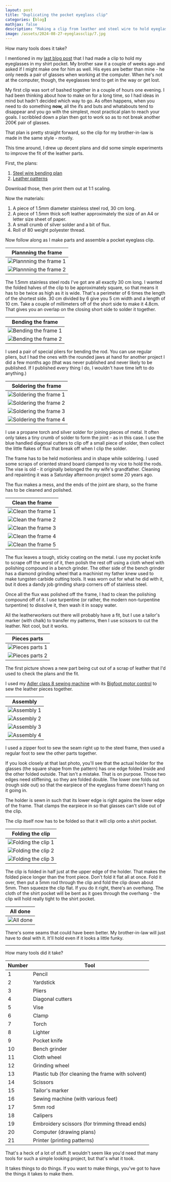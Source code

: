 ```yaml
---
layout: post
title: "Duplicating the pocket eyeglass clip"
categories: [blog]
mathjax: false
description: "Making a clip from leather and steel wire to hold eyeglasses in a shirt pocket."
image: /assets/2024-08-27-eyeglassclip/7.jpg
---
```

How many tools does it take?

I mentioned in my [last blog post](horizontal-thread-holder) that I had made a clip to hold my eyeglasses in my shirt pocket.  My brother saw it a couple of weeks ago and asked if I might make one for him as well.  His eyes are better than mine - he only needs a pair of glasses when working at the computer.  When he's not at the computer, though, the eyeglasses tend to get in the way or get lost.

My first clip was sort of bashed together in a couple of hours one evening.  I had been thinking about how to make on for a long time, so I had ideas in mind but hadn't decided which way to go.  As often happens, when you need to do something **now,** all the ifs and buts and whatabouts tend to disappear and you go with the simplest, most practical plan to reach your goals.  I scribbled down a plan then got to work so as to not break another 200€ pair of glasses.

That plan is pretty straight forward, so the clip for my brother-in-law is made in the same style - mostly.

This time around, I drew up decent plans and did some simple experiments to improve the fit of the leather parts.

First, the plans:

1. [Steel wire bending plan](/assets/2024-08-27-eyeglassclip/frame.svg)
2. [Leather patterns](/assets/2024-08-27-eyeglassclip/leather.svg)

Download those, then print them out at 1:1 scaling.

Now the materials:

1. A piece of 1.5mm diameter stainless steel rod, 30 cm long.
2. A piece of 1.5mm thick soft leather approximately the size of an A4 or letter size sheet of paper.
3. A small crumb of silver solder and a bit of flux.
4. Roll of 80 weight polyester thread.


Now follow along as I make parts and assemble a pocket eyeglass clip.

|Plannning the frame|
|---------|
|![Plannning the frame 1](/assets/2024-08-27-eyeglassclip/1.jpg)|
|![Plannning the frame 2](/assets/2024-08-27-eyeglassclip/2.jpg)|

The 1.5mm stainless steel rods I've got are all exactly 30 cm long.  I wanted the folded halves of the clip to be approximately square, so that means it has to be twice as high as it is wide.  That's a perimeter of 6 times the length of the shortest side.  30 cm divided by 6 give you 5 cm width and a length of 10 cm.  Take a couple of millimeters off of the short side to make it 4.8cm.  That gives you an overlap on the closing short side to solder it together.

|Bending the frame|
|-----------------|
|![Bending the frame 1](/assets/2024-08-27-eyeglassclip/3.jpg)|
|![Bending the frame 2](/assets/2024-08-27-eyeglassclip/4.jpg)|

I used a pair of special pliers for bending the rod.  You can use regular pliers, but I had the ones with the rounded jaws at hand for another project I did a few months ago (that was never published and never likely to be published.  If I published every thing I do, I wouldn't have time left to do anything.)

|Soldering the frame|
|-------------------|
|![Soldering the frame 1](/assets/2024-08-27-eyeglassclip/5.jpg)|
|![Soldering the frame 2](/assets/2024-08-27-eyeglassclip/6.jpg)|
|![Soldering the frame 3](/assets/2024-08-27-eyeglassclip/7.jpg)|
|![Soldering the frame 4](/assets/2024-08-27-eyeglassclip/8.jpg)|

I use a propane torch and silver solder for joining pieces of metal.  It often only takes a tiny crumb of solder to form the joint - as in this case.  I use the blue handled diagonal cutters to clip off a small piece of solder, then collect the little flakes of flux that break off when I clip the solder.

The frame has to be held motionless and in shape while soldering.  I used some scraps of oriented strand board clamped to my vice to hold the rods.  The vise is old - it originally belonged the my wife's grandfather.  Cleaning and repainting it was a Saturday afternoon project some 20 years ago.

The flux makes a mess, and the ends of the joint are sharp, so the frame has to be cleaned and polished.

|Clean the frame|
|---------------|
|![Clean the frame 1](/assets/2024-08-27-eyeglassclip/9.jpg)|
|![Clean the frame 2](/assets/2024-08-27-eyeglassclip/10.jpg)|
|![Clean the frame 3](/assets/2024-08-27-eyeglassclip/11.jpg)|
|![Clean the frame 4](/assets/2024-08-27-eyeglassclip/12.jpg)|
|![Clean the frame 5](/assets/2024-08-27-eyeglassclip/13.jpg)|

The flux leaves a tough, sticky coating on the metal.  I use my pocket knife to scrape off the worst of it, then polish the rest off using a cloth wheel with polishing compound in a bench grinder.  The other side of the bench grinder has a diamond grinding wheel that a machinist my father knew used to make tungsten carbide cutting tools.  It was worn out for what he did with it, but it does a dandy job grinding sharp corners off of stainless steel.

Once all the flux was polished off the frame, I had to clean the polishing compound off of it.  I use turpentine (or rather, the modern non-turpentine turpentine) to dissolve it, then wash it in soapy water.

All the leatherworkers out there will probably have a fit, but I use a tailor's marker (with chalk) to transfer my patterns, then I use scissors to cut the leather.  Not cool, but it works.

|Pieces parts|
|------------|
|![Pieces parts 1](/assets/2024-08-27-eyeglassclip/14.jpg)|
|![Pieces parts 2](/assets/2024-08-27-eyeglassclip/15.jpg)|

The first picture shows a new part being cut out of a scrap of leather that I'd used to check the plans and the fit.

I used my [Adler class 8 sewing machine](adler-toc) with its [Bigfoot motor control](motorcontrol-toc) to sew the leather pieces together.

|Assembly|
|--------|
|![Assembly 1](/assets/2024-08-27-eyeglassclip/16.jpg)|
|![Assembly 2](/assets/2024-08-27-eyeglassclip/17.jpg)|
|![Assembly 3](/assets/2024-08-27-eyeglassclip/18.jpg)|
|![Assembly 4](/assets/2024-08-27-eyeglassclip/19.jpg)|

I used a zipper foot to sew the seam right up to the steel frame, then used a regular foot to sew the other parts together.

If you look closely at that last photo, you'll see that the actual holder for the glasses (the square shape from the pattern) has one edge folded inside and the other folded outside.  That isn't a mistake.  That is on purpose.  Those two edges need stiffening, so they are folded double.  The lower one folds out (rough side out) so that the earpiece of the eyeglass frame doesn't hang on it going in.

The holder is sewn in such that its lower edge is right agains the lower edge of the frame.  That clamps the earpiece in so that glasses can't slide out of the clip.

The clip itself now has to be folded so that it will clip onto a shirt pocket.

|Folding the clip|
|----------------|
|![Folding the clip 1](/assets/2024-08-27-eyeglassclip/20.jpg)|
|![Folding the clip 2](/assets/2024-08-27-eyeglassclip/21.jpg)|
|![Folding the clip 3](/assets/2024-08-27-eyeglassclip/22.jpg)|

The clip is folded in half just at the upper edge of the holder.  That makes the folded piece longer than the front piece.  Don't fold it flat all at once.  Fold it over, then put a 5mm rod through the clip and fold the clip down about 5mm.  Then squeeze the clip flat.  If you do it right, there's an overhang.  The cloth of the shirt pocket will be bent as it goes through the overhang - the clip will hold really tight to the shirt pocket.

|All done|
|--------|
|![All done](/assets/2024-08-27-eyeglassclip/23.jpg)|

There's some seams that could have been better.  My brother-in-law will just have to deal with it.  It'll hold even if it looks a little funky.

------

How many tools did it take?

|Number|Tool|
|------|----|
|1     |Pencil|
|2     |Yardstick|
|3     |Pliers|
|4     |Diagonal cutters|
|5     |Vise|
|6     |Clamp|
|7     |Torch|
|8     |Lighter|
|9     |Pocket knife|
|10    |Bench grinder|
|11    |Cloth wheel|
|12    |Grinding wheel|
|13    |Plastic tub (for cleaning the frame with solvent)|
|14    |Scissors|
|15    |Tailor's marker|
|16    |Sewing machine (with various feet)|
|17    |5mm rod|
|18    |Calipers|
|19    |Embroidery scissors (for trimming thread ends)|
|20    |Computer (drawing plans)|
|21    |Printer (printing patterns)|

That's a heck of a lot of stuff.  It wouldn't seem like you'd need that many tools for such a simple looking project, but that's what it took.

It takes things to do things.  If you want to make things, you've got to have the things it takes to make them.




